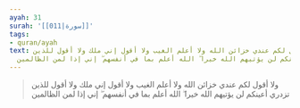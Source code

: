 ```yaml
---
ayah: 31
surah: '[[011|سورة]]'
tags:
- quran/ayah
text: ولا أقول لكم عندي خزائن الله ولا أعلم الغيب ولا أقول إني ملك ولا أقول للذين
  تزدري أعينكم لن يؤتيهم الله خيرا ۖ الله أعلم بما في أنفسهم ۖ إني إذا لمن الظالمين
---
```

> ولا أقول لكم عندي خزائن الله ولا أعلم الغيب ولا أقول إني ملك ولا أقول للذين تزدري أعينكم لن يؤتيهم الله خيرا ۖ الله أعلم بما في أنفسهم ۖ إني إذا لمن الظالمين
